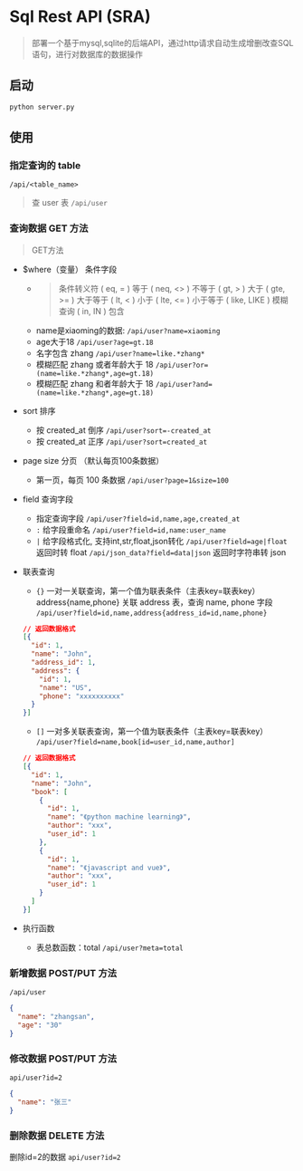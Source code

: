 # Sql Rest API (SRA)

> 部署一个基于mysql,sqlite的后端API，通过http请求自动生成增删改查SQL语句，进行对数据库的数据操作

## 启动

```bash
python server.py
```

## 使用

### 指定查询的 table
`/api/<table_name>`
> 查 user 表
> `/api/user`

### 查询数据 GET 方法
> GET方法
- $where（变量） 条件字段 
  * > 条件转义符
  ( eq, = ) 等于
  ( neq, <> ) 不等于
  ( gt, > ) 大于
  ( gte, >= ) 大于等于
  ( lt, < ) 小于
  ( lte, <= ) 小于等于
  ( like, LIKE ) 模糊查询
  ( in, IN ) 包含
  * name是xiaoming的数据: 
    `/api/user?name=xiaoming`
  * age大于18
    `/api/user?age=gt.18` 
  * 名字包含 zhang
    `/api/user?name=like.*zhang*`
  * 模糊匹配 zhang 或者年龄大于 18
    `/api/user?or=(name=like.*zhang*,age=gt.18)`
  * 模糊匹配 zhang 和者年龄大于 18
    `/api/user?and=(name=like.*zhang*,age=gt.18)`

- sort 排序
  * 按 created_at 倒序
    `/api/user?sort=-created_at`
  * 按 created_at 正序
    `/api/user?sort=created_at`

- page size 分页 （默认每页100条数据）
  * 第一页，每页 100 条数据
  `/api/user?page=1&size=100`

- field 查询字段
  * 指定查询字段
    `/api/user?field=id,name,age,created_at `
  * `:` 给字段重命名
    `/api/user?field=id,name:user_name`
  * `|` 给字段格式化, 支持int,str,float,json转化
    `/api/user?field=age|float` 返回时转 float
    `/api/json_data?field=data|json` 返回时字符串转 json

- 联表查询
  * `{}` 一对一关联查询，第一个值为联表条件（主表key=联表key）
  address{name,phone} 关联 address 表，查询 name, phone 字段
  `/api/user?field=id,name,address{address_id=id,name,phone}`
  ```json
  // 返回数据格式
  [{
    "id": 1,
    "name": "John",
    "address_id": 1,
    "address": {
      "id": 1,
      "name": "US",
      "phone": "xxxxxxxxxx"
    }
  }]
  ```
  * `[]` 一对多关联表查询，第一个值为联表条件（主表key=联表key）
  `/api/user?field=name,book[id=user_id,name,author]`
  ```json
  // 返回数据格式
  [{
    "id": 1,
    "name": "John",
    "book": [
      {
        "id": 1,
        "name": "《python machine learning》",
        "author": "xxx",
        "user_id": 1
      },
      {
        "id": 1,
        "name": "《javascript and vue》",
        "author": "xxx",
        "user_id": 1
      }
    ]
  }]
  ```

- 执行函数
  * 表总数函数：total
  `/api/user?meta=total`

### 新增数据 POST/PUT 方法

`/api/user`
```json
{
  "name": "zhangsan",
  "age": "30"
}
```

### 修改数据 POST/PUT 方法 

`api/user?id=2`
```json
{
  "name": "张三"
}
```

### 删除数据 DELETE 方法

删除id=2的数据
`api/user?id=2`
